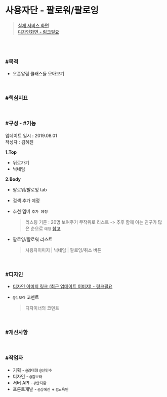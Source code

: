 # 사용자단 - 팔로워/팔로잉

> [실제 서비스 화면](https://www.modooclass.net/class/user/following/129639)  
> [디자인화면 - 링크필요]() 

<br><br>

### #목적
- 오픈알림 클래스들 모아보기
<br>

### #핵심지표

<br>

### #구성 - #기능
업데이트 일시 : 2019.08.01  
작성자 : 김혜진

**1.Top**  

- 뒤로가기
- 닉네임

**2.Body**  

- 팔로워/팔로잉 tab
- 검색 추가 예정
- 추천 멤버 `추가 예정`
	 > 리스팅 기준 : 20명 보여주기
	 > 무작위로 리스트 -> 추후 함께 아는 친구가 많은 순으로 `예정` [참고](https://github.com/jacob-modoo/modooGuide/issues/62#issuecomment-517112505)

- 팔로잉/팔로워 리스트
	> 사용자이미지 | 닉네임 | 팔로잉/취소 버튼

<br>

### #디자인

- [디자인 이미지 링크 (최근 업데이트 이미지) - 링크필요]()

- `@김보라`  코멘트

  > 디자이너의 코멘트

<br>

### #개선사항


<br>

### #작업자

- 기획 - `@김대형` `@신민수`
- 디자인 - `@김보라`
- 서버 API - `@안지환`
- 프론트개발 - `@김혜진`  + `@노육민`


